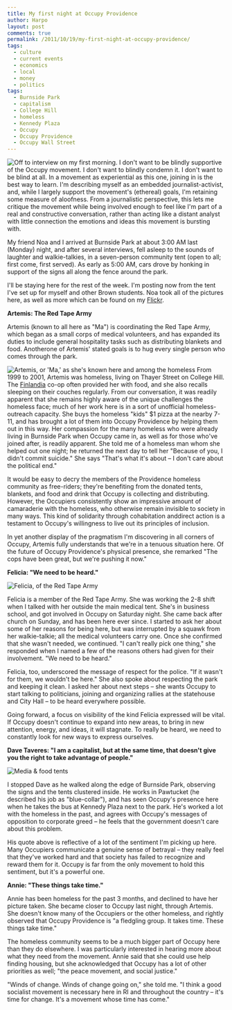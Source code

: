 ```yaml
---
title: My first night at Occupy Providence
author: Harpo
layout: post
comments: true
permalink: /2011/10/19/my-first-night-at-occupy-providence/
tags:
  - culture
  - current events
  - economics
  - local
  - money
  - politics
tags:
  - Burnside Park
  - capitalism
  - College Hill
  - homeless
  - Kennedy Plaza
  - Occupy
  - Occupy Providence
  - Occupy Wall Street
---
```

<img src="https://farm7.staticflickr.com/6055/6258424363_2023a95dfa_b.jpg" alt="Off to interview on my first morning." class="lightbox-occupy-first-night rightimg" />
I don't want to be blindly supportive of the Occupy movement. I don't want to blindly condemn it. I don't want to be blind at all. In a movement as experiential as this one, joining in is the best way to learn. I'm describing myself as an embedded journalist-activist, and, while I largely support the movement's (ethereal) goals, I'm retaining some measure of aloofness. From a journalistic perspective, this lets me critique the movement while being involved enough to feel like I'm part of a real and constructive conversation, rather than acting like a distant analyst with little connection the emotions and ideas this movement is bursting with.

My friend Noa and I arrived at Burnside Park at about 3:00 AM last (Monday) night, and after several interviews, fell asleep to the sounds of laughter and walkie-talkies, in a seven-person community tent (open to all; first come, first served). As early as 5:00 AM, cars drove by honking in support of the signs all along the fence around the park.

I'll be staying here for the rest of the week. I'm posting now from the tent I've set up for myself and other Brown students. Noa took all of the pictures here, as well as more which can be found on my <a href="http://www.flickr.com/photos/renaissanceboy/" target="_blank">Flickr</a>.

**Artemis: The Red Tape Army**

Artemis (known to all here as "Ma") is coordinating the Red Tape Army, which began as a small corps of medical volunteers, and has expanded its duties to include general hospitality tasks such as distributing blankets and food. Anotherone of Artemis' stated goals is to hug every single person who comes through the park.

<img src="https://farm7.staticflickr.com/6220/6258443881_04f7ac4a52_b.jpg" alt="Artemis, or 'Ma,' as she's known here and among the homeless" class="lightbox-occupy-first-night rightimg" />
From 1999 to 2001, Artemis was homeless, living on Thayer Street on College Hill. The <a href="http://en.wikipedia.org/wiki/Brown_Association_for_Cooperative_Housing" target="_blank">Finlandia</a> co-op often provided her with food, and she also recalls sleeping on their couches regularly. From our conversation, it was readily apparent that she remains highly aware of the unique challenges the homeless face; much of her work here is in a sort of unofficial homeless-outreach capacity. She buys the homeless "kids" $1 pizza at the nearby 7-11, and has brought a lot of them into Occupy Providence by helping them out in this way. Her compassion for the many homeless who were already living in Burnside Park when Occupy came in, as well as for those who've joined after, is readily apparent. She told me of a homeless man whom she helped out one night; he returned the next day to tell her "Because of you, I didn't commit suicide." She says "That's what it's about – I don't care about the political end."

It would be easy to decry the members of the Providence homeless community as free-riders; they're benefiting from the donated tents, blankets, and food and drink that Occupy is collecting and distributing. However, the Occupiers consistently show an impressive amount of camaraderie with the homeless, who otherwise remain invisible to society in many ways. This kind of solidarity through cohabitation anddirect action is a testament to Occupy's willingness to live out its principles of inclusion.

In yet another display of the pragmatism I'm discovering in all corners of Occupy, Artemis fully understands that we're in a tenuous situation here. Of the future of Occupy Providence's physical presence, she remarked "The cops have been great, but we're pushing it now."

**Felicia: "We need to be heard."**

<img src="http://farm7.static.flickr.com/6167/6258388975_82c142c334_b.jpg" alt="Felicia, of the Red Tape Army" class="lightbox-occupy-first-night rightimg" />

Felicia is a member of the Red Tape Army. She was working the 2-8 shift when I talked with her outside the main medical tent. She's in business school, and got involved in Occupy on Saturday night. She came back after church on Sunday, and has been here ever since. I started to ask her about some of her reasons for being here, but was interrupted by a squawk from her walkie-talkie; all the medical volunteers carry one. Once she confirmed that she wasn't needed, we continued. "I can't really pick one thing," she responded when I named a few of the reasons others had given for their involvement. "We need to be heard."

Felicia, too, underscored the message of respect for the police. "If it wasn't for them, we wouldn't be here." She also spoke about respecting the park and keeping it clean. I asked her about next steps – she wants Occupy to start talking to politicians, joining and organizing rallies at the statehouse and City Hall – to be heard everywhere possible.

Going forward, a focus on visibility of the kind Felicia expressed will be vital. If Occupy doesn't continue to expand into new areas, to bring in new attention, energy, and ideas, it will stagnate. To really be heard, we need to constantly look for new ways to express ourselves.

**Dave Taveres: "I am a capitalist, but at the same time, that doesn't give you the right to take advantage of people."**

<img src="http://farm7.static.flickr.com/6119/6258431149_0d40b1f475_b.jpg" alt="Media & food tents" class="lightbox-occupy-first-night rightimg" />

I stopped Dave as he walked along the edge of Burnside Park, observing the signs and the tents clustered inside. He works in Pawtucket (he described his job as "blue-collar"), and has seen Occupy's presence here when he takes the bus at Kennedy Plaza next to the park. He's worked a lot with the homeless in the past, and agrees with Occupy's messages of opposition to corporate greed – he feels that the government doesn't care about this problem.

His quote above is reflective of a lot of the sentiment I'm picking up here. Many Occupiers communicate a genuine sense of betrayal – they really feel that they've worked hard and that society has failed to recognize and reward them for it. Occupy is far from the only movement to hold this sentiment, but it's a powerful one.

**Annie: "These things take time."**

Annie has been homeless for the past 3 months, and declined to have her picture taken. She became closer to Occupy last night, through Artemis. She doesn't know many of the Occupiers or the other homeless, and rightly observed that Occupy Providence is "a fledgling group. It takes time. These things take time."

The homeless community seems to be a much bigger part of Occupy here than they do elsewhere. I was particularly interested in hearing more about what they need from the movement. Annie said that she could use help finding housing, but she acknowledged that Occupy has a lot of other priorities as well; "the peace movement, and social justice."

"Winds of change. Winds of change going on," she told me. "I think a good socialist movement is necessary here in RI and throughout the country – it's time for change. It's a movement whose time has come."
